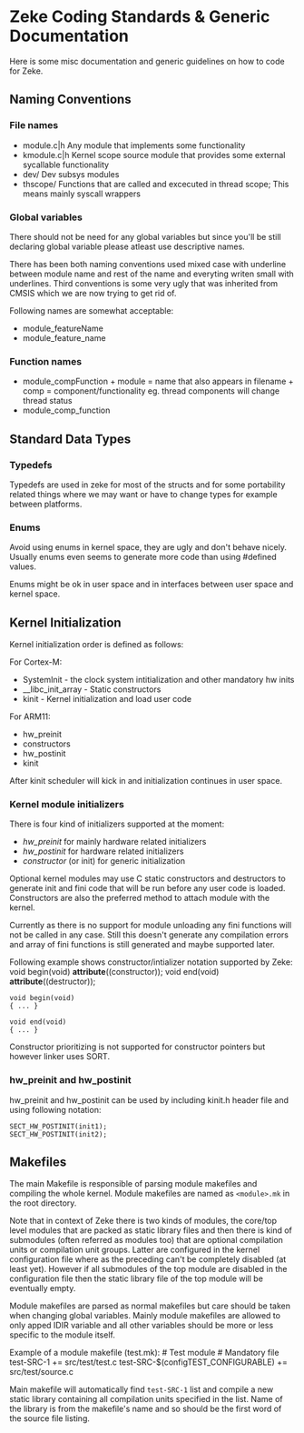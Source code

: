 Zeke Coding Standards & Generic Documentation
=============================================

Here is some misc documentation and generic guidelines on how to code for Zeke.


Naming Conventions
------------------

### File names

+ module.c|h    Any module that implements some functionality
+ kmodule.c|h   Kernel scope source module that provides some external
                sycallable functionality
+ dev/          Dev subsys modules
+ thscope/      Functions that are called and excecuted in thread scope;
                This means mainly syscall wrappers

### Global variables

There should not be need for any global variables but since you'll be still
declaring global variable please atleast use descriptive names.

There has been both naming conventions used mixed case with underline between
module name and rest of the name and everyting writen small with underlines.
Third conventions is some very ugly that was inherited from CMSIS which
we are now trying to get rid of.

Following names are somewhat acceptable:

+ module_featureName
+ module_feature_name

### Function names

+ module_compFunction   + module = name that also appears in filename
                        + comp   = component/functionality eg. thread
                                   components will change thread status
+ module_comp_function


Standard Data Types
-------------------

### Typedefs

Typedefs are used in zeke for most of the structs and for some portability
related things where we may want or have to change types for example between
platforms.

### Enums

Avoid using enums in kernel space, they are ugly and don't behave nicely.
Usually enums even seems to generate more code than using #defined values.

Enums might be ok in user space and in interfaces between user space and
kernel space.


Kernel Initialization 
----------------------

Kernel initialization order is defined as follows:

For Cortex-M:
+ SystemInit - the clock system intitialization and other mandatory hw inits
+ __libc_init_array - Static constructors
+ kinit - Kernel initialization and load user code

For ARM11:
+ hw_preinit
+ constructors
+ hw_postinit
+ kinit

After kinit scheduler will kick in and initialization continues in user space.

### Kernel module initializers

There is four kind of initializers supported at the moment:

+ *hw_preinit* for mainly hardware related initializers
+ *hw_postinit* for hardware related initializers
+ *constructor* (or init) for generic initialization

Optional kernel modules may use C static constructors and destructors to
generate init and fini code that will be run before any user code is loaded.
Constructors are also the preferred method to attach module with the kernel.

Currently as there is no support for module unloading any fini functions will
not be called in any case. Still this doesn't generate any compilation errors
and array of fini functions is still generated and maybe supported later.

Following example shows constructor/intializer notation supported by Zeke:
    void begin(void) __attribute__((constructor));
    void end(void) __attribute__((destructor));

    void begin(void)
    { ... }

    void end(void)
    { ... }

Constructor prioritizing is not supported for constructor pointers but however
linker uses SORT.

### hw_preinit and hw_postinit

hw_preinit and hw_postinit can be used by including kinit.h header file and
using following notation:

    SECT_HW_POSTINIT(init1);
    SECT_HW_POSTINIT(init2);


Makefiles
---------

The main Makefile is responsible of parsing module makefiles and compiling the
whole kernel. Module makefiles are named as `<module>.mk` in the root directory.

Note that in context of Zeke there is two kinds of modules, the core/top
level modules that are packed as static library files and then there is
kind of submodules (often referred as modules too) that are optional
compilation units or compilation unit groups. Latter are configured
in the kernel configuration file where as the preceding can't be completely
disabled (at least yet). However if all submodules of the top module are
disabled in the configuration file then the static library file of the top
module will be eventually empty.

Module makefiles are parsed as normal makefiles but care should be taken when
changing global variables. Mainly module makefiles are allowed to only apped
IDIR variable and all other variables should be more or less specific to the
module itself.

Example of a module makefile (test.mk):
    # Test module
    # Mandatory file
    test-SRC-1 += src/test/test.c
    test-SRC-$(configTEST_CONFIGURABLE) += src/test/source.c

Main makefile will automatically find `test-SRC-1` list and compile a new static
library containing all compilation units specified in the list. Name of the
library is from the makefile's name and so should be the first word of the source
file listing.
